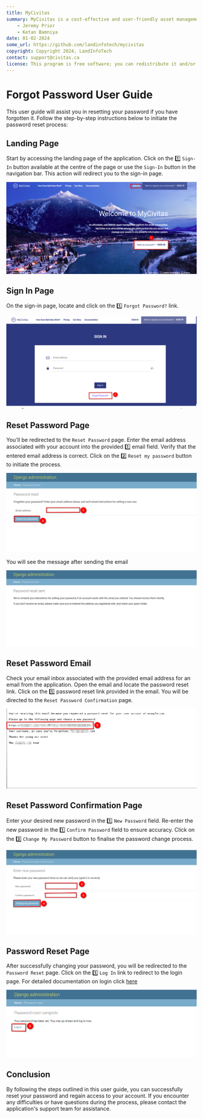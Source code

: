 ```yaml
---
title: MyCivitas
summary: MyCivitas is a cost-effective and user-friendly asset management platform designed specifically for small communities. This comprehensive solution offers an all-inclusive and easy-to-use platform, empowering users to efficiently record and manage their assets within a powerful information system. With MyCivitas, communities can streamline their asset management processes, ensuring a seamless and effective approach to organising and overseeing their valuable resources.
    - Jeremy Prior
    - Ketan Bamniya
date: 01-02-2024
some_url: https://github.com/landinfotech/mycivitas
copyright: Copyright 2024, LandInfoTech
contact: support@civitas.ca
license: This program is free software; you can redistribute it and/or modify it under the terms of the GNU Affero General Public License as published by the Free Software Foundation; either version 3 of the License, or (at your option) any later version.
---
```



# Forgot Password User Guide

This user guide will assist you in resetting your password if you have forgotten it. Follow the step-by-step instructions below to initiate the password reset process:

## Landing Page

Start by accessing the landing page of the application. Click on the 1️⃣ `Sign-In` button available at the centre of the page or use the `Sign-In` button in the navigation bar. This action will redirect you to the sign-in page.

![landing page](./img/forgot-password-1.png)

## Sign In Page

On the sign-in page, locate and click on the 1️⃣ `Forgot Password?` link.

![sign in page](./img/forgot-password-2.png)

## Reset Password Page

You'll be redirected to the `Reset Password` page. Enter the email address associated with your account into the provided 1️⃣ email field. Verify that the entered email address is correct. Click on the 2️⃣ `Reset my password` button to initiate the process.

![reset password page](./img/forgot-password-3.png)

You will see the message after sending the email

![Message](./img/forgot-password-7.png)

## Reset Password Email

Check your email inbox associated with the provided email address for an email from the application. Open the email and locate the password reset link. Click on the 1️⃣ password reset link provided in the email. You will be directed to the `Reset Password Confirmation` page.

![reset password email](./img/forgot-password-4.png)

## Reset Password Confirmation Page

Enter your desired new password in the 1️⃣ `New Password` field. Re-enter the new password in the 1️⃣ `Confirm Password` field to ensure accuracy. Click on the 3️⃣ `Change My Password` button to finalise the password change process.

![reset password confirmation](./img/forgot-password-5.png)

## Password Reset Page

After successfully changing your password, you will be redirected to the `Password Reset` page. Click on the 1️⃣ `Log In` link to redirect to the login page. For detailed documentation on login click [here](../manual/sign-in.md)

![password reset page](./img/forgot-password-6.png)

## Conclusion

By following the steps outlined in this user guide, you can successfully reset your password and regain access to your account. If you encounter any difficulties or have questions during the process, please contact the application's support team for assistance.
